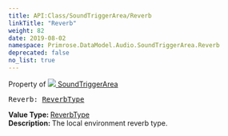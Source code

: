 ```yaml
---
title: API:Class/SoundTriggerArea/Reverb
linkTitle: "Reverb"
weight: 82
date: 2019-08-02
namespace: Primrose.DataModel.Audio.SoundTriggerArea.Reverb
deprecated: false
no_list: true
---
```

Property of <a href="/docs/api-reference/Class/SoundTriggerArea"><img src="/icons/silk/arrow_nw_ne_sw_se.png"/>&nbsp;SoundTriggerArea</a>
<pre class="method-declaration">
Reverb: <a class="type" href="/docs/api-reference/Enum/ReverbType">ReverbType</a></pre>
<b>Value Type: </b>
<a class="type" href="/docs/api-reference/Enum/ReverbType">ReverbType</a>
<br/>
<b>Description: </b>
The local environment reverb type.

